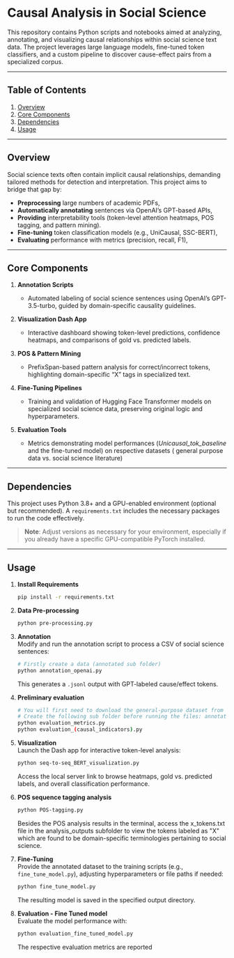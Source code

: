 # Causal Analysis in Social Science

This repository contains Python scripts and notebooks aimed at analyzing, annotating, and visualizing causal relationships within social science text data. The project leverages large language models, fine-tuned token classifiers, and a custom pipeline to discover cause-effect pairs from a specialized corpus.

---

## Table of Contents
1. [Overview](#overview)
2. [Core Components](#core-components)
3. [Dependencies](#dependencies)
4. [Usage](#usage)

---

## Overview

Social science texts often contain implicit causal relationships, demanding tailored methods for detection and interpretation. This project aims to bridge that gap by:

- **Preprocessing** large numbers of academic PDFs,
- **Automatically annotating** sentences via OpenAI’s GPT-based APIs,
- **Providing** interpretability tools (token-level attention heatmaps, POS tagging, and pattern mining).
- **Fine-tuning** token classification models (e.g., UniCausal, SSC-BERT),
- **Evaluating** performance with metrics (precision, recall, F1),


---

## Core Components

1. **Annotation Scripts**  
   - Automated labeling of social science sentences using OpenAI’s GPT-3.5-turbo, guided by domain-specific causality guidelines.

2. **Visualization Dash App**  
   - Interactive dashboard showing token-level predictions, confidence heatmaps, and comparisons of gold vs. predicted labels.

3. **POS & Pattern Mining**  
   - PrefixSpan-based pattern analysis for correct/incorrect tokens, highlighting domain-specific “X” tags in specialized text.

4. **Fine-Tuning Pipelines**  
   - Training and validation of Hugging Face Transformer models on specialized social science data, preserving original logic and hyperparameters.

3. **Evaluation Tools**  
   - Metrics demonstrating model performances (_Unicausal_tok_baseline_ and the fine-tuned model) on respective datasets ( general purpose data vs. social science literature)

---

## Dependencies

This project uses Python 3.8+ and a GPU-enabled environment (optional but recommended). A `requirements.txt` includes the necessary packages to run the code effectively.

> **Note**: Adjust versions as necessary for your environment, especially if you already have a specific GPU-compatible PyTorch installed.

---

## Usage

1. **Install Requirements**  
   ```bash
   pip install -r requirements.txt
   ```
2. **Data Pre-processing**  
   ```bash
   python pre-processing.py
   ```
3. **Annotation**  
   Modify and run the annotation script to process a CSV of social science sentences:
   ```bash
   # Firstly create a data (annotated sub folder)
   python annotation_openai.py
   ```
   This generates a `.jsonl` output with GPT-labeled cause/effect tokens.
   
4. **Preliminary evaluation**  
   ```bash
   # You will first need to download the general-purpose dataset from following link: https://github.com/tanfiona/CausalNewsCorpus/blob/master/data/V2/train_subtask2.csv
   # Create the following sub folder before running the files: annotation_folder
   python evaluation_metrics.py
   python evaluation_(causal_indicators).py
   ```
5. **Visualization**  
   Launch the Dash app for interactive token-level analysis:
   ```bash
   python seq-to-seq_BERT_visualization.py
   ```
   Access the local server link to browse heatmaps, gold vs. predicted labels, and overall classification performance.

4. **POS sequence tagging analysis**  
   ```bash
   python POS-tagging.py
   ```
   Besides the POS analysis results in the terminal, access the x_tokens.txt file in the analysis_outputs subfolder to view the tokens labeled as "X" which are found to be domain-specific terminologies pertaining to social science.

   
5. **Fine-Tuning**  
   Provide the annotated dataset to the training scripts (e.g., `fine_tune_model.py`), adjusting hyperparameters or file paths if needed:
   ```bash
   python fine_tune_model.py
   ```
   The resulting model is saved in the specified output directory.

4. **Evaluation - Fine Tuned model**  
   Evaluate the model performance with:
   ```bash
   python evaluation_fine_tuned_model.py
   ```
   The respective evaluation metrics are reported



